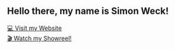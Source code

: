 ## Hello there, my name is Simon Weck!


<a href="https://simonweck.de" target="_blank">💻 Visit my Website</a>
<br />
<a href="https://simonweck.de/Showreel/" target="_blank">🎬 Watch my Showreel!</a>
